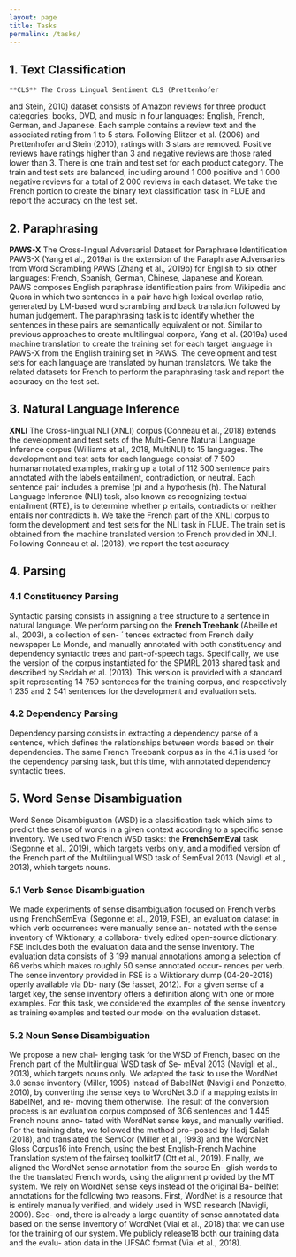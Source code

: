 ```yaml
---
layout: page
title: Tasks
permalink: /tasks/
---
```

  
## 1. Text Classification
      
    **CLS** The Cross Lingual Sentiment CLS (Prettenhofer
   and Stein, 2010) dataset consists of Amazon reviews for
   three product categories: books, DVD, and music in four
   languages: English, French, German, and Japanese. Each
   sample contains a review text and the associated rating from
   1 to 5 stars. Following Blitzer et al. (2006) and Prettenhofer
   and Stein (2010), ratings with 3 stars are removed. Positive
   reviews have ratings higher than 3 and negative reviews are
   those rated lower than 3. There is one train and test set for
   each product category. The train and test sets are balanced,
   including around 1 000 positive and 1 000 negative reviews
   for a total of 2 000 reviews in each dataset. We take the
   French portion to create the binary text classification task
   in FLUE and report the accuracy on the test set. 
   

## 2. Paraphrasing
   
   **PAWS-X** The Cross-lingual Adversarial Dataset for Paraphrase Identification PAWS-X (Yang et al., 2019a) is the
   extension of the Paraphrase Adversaries from Word Scrambling PAWS (Zhang et al., 2019b) for English to six other
   languages: French, Spanish, German, Chinese, Japanese
   and Korean. PAWS composes English paraphrase identification pairs from Wikipedia and Quora in which two sentences in a pair have high lexical overlap ratio, generated by
   LM-based word scrambling and back translation followed
   by human judgement. The paraphrasing task is to identify whether the sentences in these pairs are semantically
   equivalent or not. Similar to previous approaches to create multilingual corpora, Yang et al. (2019a) used machine
   translation to create the training set for each target language
   in PAWS-X from the English training set in PAWS. The development and test sets for each language are translated by
   human translators. We take the related datasets for French
   to perform the paraphrasing task and report the accuracy on
   the test set.
   

## 3. Natural Language Inference
   
   **XNLI** The Cross-lingual NLI (XNLI) corpus (Conneau
   et al., 2018) extends the development and test sets of the
   Multi-Genre Natural Language Inference corpus (Williams
   et al., 2018, MultiNLI) to 15 languages. The development
   and test sets for each language consist of 7 500 humanannotated examples, making up a total of 112 500 sentence
   pairs annotated with the labels entailment, contradiction, or
   neutral. Each sentence pair includes a premise (p) and a hypothesis (h). The Natural Language Inference (NLI) task,
   also known as recognizing textual entailment (RTE), is to
   determine whether p entails, contradicts or neither entails
   nor contradicts h. We take the French part of the XNLI
   corpus to form the development and test sets for the NLI
   task in FLUE. The train set is obtained from the machine
   translated version to French provided in XNLI. Following
   Conneau et al. (2018), we report the test accuracy


## 4. Parsing 
   
   ### 4.1 Constituency Parsing 
   
   Syntactic parsing consists in assigning a tree structure to a
   sentence in natural language. We perform parsing on the
   **French Treebank** (Abeille et al., 2003), a collection of sen- ´
   tences extracted from French daily newspaper Le Monde,
   and manually annotated with both constituency and dependency syntactic trees and part-of-speech tags. Specifically,
   we use the version of the corpus instantiated for the SPMRL
   2013 shared task and described by Seddah et al. (2013).
   This version is provided with a standard split representing
   14 759 sentences for the training corpus, and respectively
   1 235 and 2 541 sentences for the development and evaluation sets. 
   

   ### 4.2 Dependency Parsing 

   Dependency parsing consists in extracting a dependency parse of a sentence, which defines the relationships between words based on their dependencies. The same French Treebank corpus as in the 4.1 is used for the dependency parsing task, but this time, with annotated dependency syntactic trees. 


## 5. Word Sense Disambiguation
   
   Word Sense Disambiguation (WSD) is a classification task which aims to predict the sense of words in a given context according to a specific sense inventory. We used two French WSD tasks: the **FrenchSemEval** task (Segonne et al., 2019), which targets verbs only, and a modified version of the French part of the Multilingual WSD task of SemEval 2013 (Navigli et al., 2013), which targets nouns. 
   

   ### 5.1 Verb Sense Disambiguation 

   We made experiments of sense disambiguation focused on French verbs using FrenchSemEval (Segonne et al., 2019, FSE), an evaluation dataset in which verb occurrences were manually sense an- notated with the sense inventory of Wiktionary, a collabora- tively edited open-source dictionary. FSE includes both the evaluation data and the sense inventory. The evaluation data consists of 3 199 manual annotations among a selection of 66 verbs which makes roughly 50 sense annotated occur- rences per verb. The sense inventory provided in FSE is a Wiktionary dump (04-20-2018) openly available via Db- nary (Se ́rasset, 2012). For a given sense of a target key, the sense inventory offers a definition along with one or more examples. For this task, we considered the examples of the sense inventory as training examples and tested our model on the evaluation dataset. 
   

   ### 5.2 Noun Sense Disambiguation 

   We propose a new chal- lenging task for the WSD of French, based on the French part of the Multilingual WSD task of Se- mEval 2013 (Navigli et al., 2013), which targets nouns only. We adapted the task to use the WordNet 3.0 sense inventory (Miller, 1995) instead of BabelNet (Navigli and Ponzetto, 2010), by converting the sense keys to WordNet 3.0 if a mapping exists in BabelNet, and re- moving them otherwise.
The result of the conversion process is an evaluation corpus composed of 306 sentences and 1 445 French nouns anno- tated with WordNet sense keys, and manually verified.
For the training data, we followed the method pro- posed by Hadj Salah (2018), and translated the SemCor (Miller et al., 1993) and the WordNet Gloss Corpus16 into French, using the best English-French Machine Translation system of the fairseq toolkit17 (Ott et al., 2019). Finally, we aligned the WordNet sense annotation from the source En- glish words to the the translated French words, using the alignment provided by the MT system.
We rely on WordNet sense keys instead of the original Ba- belNet annotations for the following two reasons. First, WordNet is a resource that is entirely manually verified, and widely used in WSD research (Navigli, 2009). Sec- ond, there is already a large quantity of sense annotated data based on the sense inventory of WordNet (Vial et al., 2018) that we can use for the training of our system.
We publicly release18 both our training data and the evalu- ation data in the UFSAC format (Vial et al., 2018). 